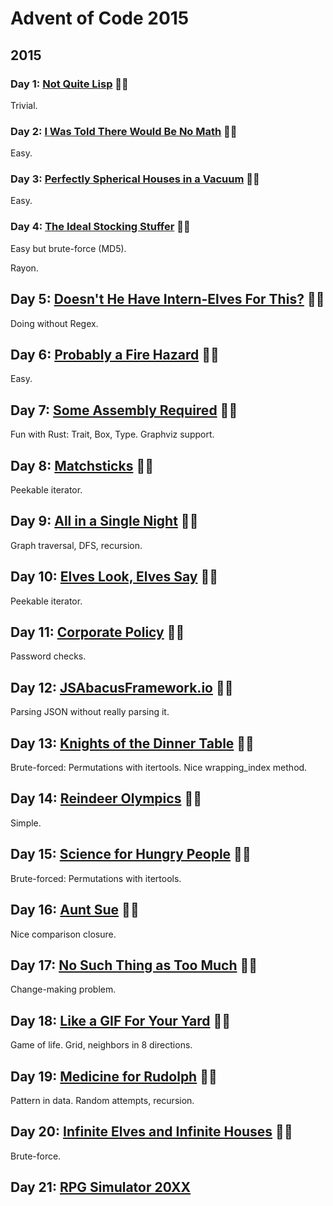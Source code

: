 # Advent of Code 2015

## 2015

### Day 1: [Not Quite Lisp](day01/README.md) 🌟🌟

Trivial.

### Day 2: [I Was Told There Would Be No Math](day02/README.md) 🌟🌟

Easy.

### Day 3: [Perfectly Spherical Houses in a Vacuum](day03/README.md) 🌟🌟

Easy.

### Day 4: [The Ideal Stocking Stuffer](day04/README.md) 🌟🌟

Easy but brute-force (MD5).

Rayon.

## Day 5: [Doesn't He Have Intern-Elves For This?](day05/README.md) 🌟🌟

Doing without Regex.

## Day 6: [Probably a Fire Hazard](day06/README.md) 🌟🌟

Easy.

## Day 7: [Some Assembly Required](day07/README.md) 🌟🌟

Fun with Rust: Trait, Box, Type.
Graphviz support.

## Day 8: [Matchsticks](day08/README.md) 🌟🌟

Peekable iterator.

## Day 9: [All in a Single Night](day09/README.md) 🌟🌟

Graph traversal, DFS, recursion.

## Day 10: [Elves Look, Elves Say](day10/README.md) 🌟🌟

Peekable iterator.

## Day 11: [Corporate Policy](day11/README.md) 🌟🌟

Password checks.

## Day 12: [JSAbacusFramework.io](day12/README.md) 🌟🌟

Parsing JSON without really parsing it.

## Day 13: [Knights of the Dinner Table](day13/README.md) 🌟🌟

Brute-forced: Permutations with itertools. Nice wrapping_index method.

## Day 14: [Reindeer Olympics](day14/README.md) 🌟🌟

Simple.

## Day 15: [Science for Hungry People](day15/README.md) 🌟🌟

Brute-forced: Permutations with itertools.

## Day 16: [Aunt Sue](day16/README.md) 🌟🌟

Nice comparison closure.

## Day 17: [No Such Thing as Too Much](day17/README.md) 🌟🌟

Change-making problem.

## Day 18: [Like a GIF For Your Yard](day18/README.md) 🌟🌟

Game of life. Grid, neighbors in 8 directions.

## Day 19: [Medicine for Rudolph](day19/README.md) 🌟🌟

Pattern in data. Random attempts, recursion.

## Day 20: [Infinite Elves and Infinite Houses](day20/README.md) 🌟🌟

Brute-force.

## Day 21: [RPG Simulator 20XX](day21/README.md) 

